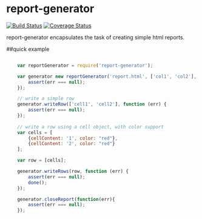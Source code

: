 # report-generator

[![Build Status](https://travis-ci.org/nathan-boyd/report-generator.svg?branch=master)](https://travis-ci.org/nathan-boyd/report-generator) [![Coverage Status](https://coveralls.io/repos/nathan-boyd/report-generator/badge.svg?branch=master)](https://coveralls.io/r/nathan-boyd/report-generator?branch=master) 

report-generator encapsulates the task of creating simple html reports.

##quick example
```javascript

    var reportGenerator = require('report-generator');

    var generator new reportGenerator('report.html', ['col1', 'col2'], function (err) {
        assert(err === null);
    });

    // write a simple row
    generator.writeRow(['cell1', 'cell2'], function (err) {
        assert(err === null);
    });
    
    // write a row using a cell object, with color support
    var cells = [
        {cellContent: '1', color: "red"},
        {cellContent: '2', color: "red"}
    ];

    var row = [cells];

    generator.writeRows(row, function (err) {
        assert(err === null);
        done();
    });

    generator.closeReport(function(err){
        assert(err === null);
    });
    
```
